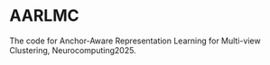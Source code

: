 # AARLMC
The code for Anchor-Aware Representation Learning for Multi-view Clustering, Neurocomputing2025.
